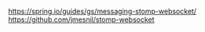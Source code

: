 
https://spring.io/guides/gs/messaging-stomp-websocket/  
https://github.com/jmesnil/stomp-websocket
